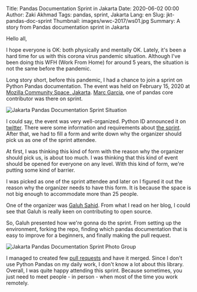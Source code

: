 Title: Pandas Documentation Sprint in Jakarta
Date: 2020-06-02 00:00
Author: Zaki Akhmad
Tags: pandas, sprint, Jakarta
Lang: en
Slug: jkt-pandas-doc-sprint
Thumbnail: images/wwc-2017/ws01.jpg
Summary: A story from Pandas documentation sprint in Jakarta

Hello all,

I hope everyone is OK: both physically and mentally OK. Lately, it's been a hard time
for us with this corona virus pandemic situation. Although I've been doing this WFH
(Work From Home) for around 5 years, the situation is not the same before the pandemic.

Long story short, before this pandemic, I had a chance to join a sprint on
Python Pandas documentation. The event was held on February 15, 2020 at
[Mozilla Community Space, Jakarta](https://mozilla.or.id/).
[Marc Garcia](https://datapythonista.me/), one of pandas core contributor was there on sprint.

![Jakarta Pandas Documentation Sprint Situation]({filename}/images/jkt-pandas-doc-sprint-situation.jpg)

I could say, the event was very well-organized.
Python ID announced it on [twitter](https://twitter.com/id_python/status/1226677637738721280?s=20).
There were some information and requirements about
[the sprint](https://github.com/pandanistas/pandanistas_sprint_jakarta2020). After that,
we had to fill a form and write down why the organizer should pick us as one of the sprint attendee.

At first, I was thinking this kind of form with the reason why the organizer should pick us,
is about too much. I was thinking that this kind of event should be opened for everyone on any level.
With this kind of form, we're putting some kind of barrier.

I was picked as one of the sprint attendee and later on I figured it out the reason why the organizer
needs to have this form. It is because the space is not big enough to accommodate more than 25 people.

One of the organizer was [Galuh Sahid](https://galuh.me/). From what I read on her blog, I could see
that Galuh is really keen on contributing to open source.

So, Galuh presented how we're gonna do the sprint. From setting up the environment, forking the repo,
finding which pandas documentation that is easy to improve for a beginners, and finally making
the pull request.

![Jakarta Pandas Documentation Sprint Photo Group]({filename}/images/jkt-pandas-doc-sprint.jpg)

I managed to created few [pull requests](https://github.com/pandas-dev/pandas/pulls?q=is%3Apr+is%3Aclosed+author%3Aza)
and have it merged. Since I don't use Python Pandas on my daily
work, I don't know a lot about this library. Overall, I was quite happy attending this sprint.
Because sometimes, you just need to meet people - in person - when most of the time you work remotely.
